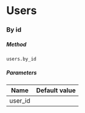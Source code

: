 # Users

### By id

##### Method

 `users.by_id` 

##### Parameters

| Name          | Default value |
| ------------- |:-------------:|
| user_id       |               |